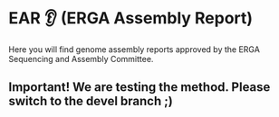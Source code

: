 # EAR 👂 (ERGA Assembly Report)

Here you will find genome assembly reports approved by the ERGA Sequencing and Assembly Committee.


## Important! We are testing the method. Please switch to the devel branch ;)
